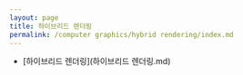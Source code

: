 ```yaml
---
layout: page
title: 하이브리드 렌더링
permalink: /computer graphics/hybrid rendering/index.md
---
```

- [하이브리드 렌더링](하이브리드 렌더링.md)
